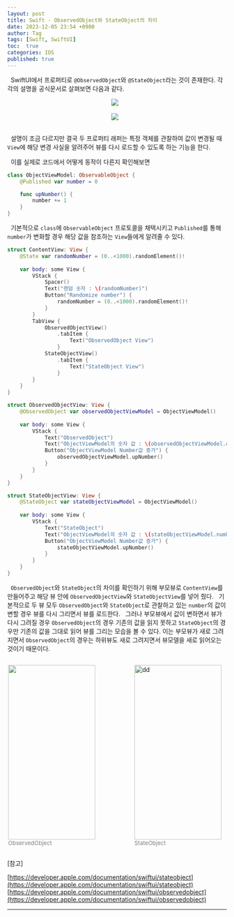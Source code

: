 ```yaml
---
layout: post
title: Swift - ObservedObject와 StateObject의 차이
date: 2023-12-05 23:54 +0900
author: Tag
tags: [Swift, SwiftUI]
toc:  true
categories: IOS
published: true
---
```

&nbsp; SwiftUI에서 프로퍼티로 `@ObservedObject`와 `@StateObject`라는 것이 존재한다. 각각의 설명을 공식문서로 살펴보면 다음과 같다.

<div style="display: flex; justify-content: center; align-items: center;">
  <img src="https://drive.google.com/uc?export=view&id=1-7G113E6E_x6FApwAkcnPB0HizNnhtE4" width="max" height="max" style="margin-right: 10px;">
</div>

<br>

<div style="display: flex; justify-content: center; align-items: center;">
  <img src="https://drive.google.com/uc?export=view&id=1-4mlFxJXLgwDuRTHp0IFe8_uKbxNSs3g" width="max" height="max" style="margin-right: 10px;">
</div>

<br>

&nbsp; 설명이 조금 다르지만 결국 두 프로퍼티 래퍼는 특정 객체를 관찰하여 값이 변경될 때 `View`에 해당 변경 사실을 알려주어 뷰를 다시 로드할 수 있도록 하는 기능을 한다.

&nbsp; 이를 실제로 코드에서 어떻게 동작이 다른지 확인해보면

```swift
class ObjectViewModel: ObservableObject {
    @Published var number = 0

    func upNumber() {
        number += 1
    }
}
```

&nbsp; 기본적으로 `class`에 `ObservableObject` 프로토콜을 채택시키고 `Published`를 통해 `number`가 변화할 경우 해당 값을 참조하는 `View`들에게 알려줄 수 있다.

```swift
struct ContentView: View {
    @State var randomNumber = (0..<1000).randomElement()!
    
    var body: some View {
        VStack {
            Spacer()
            Text("랜덤 숫자 : \(randomNumber)")
            Button("Randomize number") {
                randomNumber = (0..<1000).randomElement()!
            }
        }
        TabView {
            ObservedObjectView()
                .tabItem {
                    Text("ObservedObject View")
                }
            StateObjectView()
                .tabItem {
                    Text("StateObject View")
                }
        }
    }
}

struct ObservedObjectView: View {
    @ObservedObject var observedObjectViewModel = ObjectViewModel()
    
    var body: some View {
        VStack {
            Text("ObservedObject")
            Text("ObjectViewModel의 숫자 값 : \(observedObjectViewModel.number)")
            Button("ObjectViewModel Number값 증가") {
                observedObjectViewModel.upNumber()
            }
        }
    }
}

struct StateObjectView: View {
    @StateObject var stateObjectViewModel = ObjectViewModel()
    
    var body: some View {
        VStack {
            Text("StateObject")
            Text("ObjectViewModel의 숫자 값 : \(stateObjectViewModel.number)")
            Button("ObjectViewModel Number값 증가") {
                stateObjectViewModel.upNumber()
            }
        }
    }
}
```

&nbsp; `ObservedObject`와 `StateObject`의 차이를 확인하기 위해 부모뷰로 `ContentView`를 만들어주고 해당 뷰 안에 `ObservedObjectView`와 `StateObjectView`를 넣어 줬다.
&nbsp; 기본적으로 두 뷰 모두 `ObservedObject`와 `StateObject`로 관찰하고 있는 `number`의 값이 변할 경우 뷰를 다시 그리면서 뷰를 로드한다.
&nbsp; 그러나 부모뷰에서 값이 변하면서 뷰가 다시 그려질 경우 `ObservedObject`의 경우 기존의 값을 읽지 못하고 `StateObject`의 경우만 기존의 값을 그대로 읽어 뷰를 그리는 모습을 볼 수 있다. 이는 부모뷰가 새로 그려지면서 `ObservedObject`의 경우는 하위뷰도 새로 그려지면서 뷰모델을 새로 읽어오는 것이기 때문이다.

<div style="display: flex; justify-content: center; align-items: center;">
<figure>
<img src="https://drive.google.com/uc?export=view&id=1i-OcpcQXDVcSzpDutdnyxcOdCJzbzhvj" width="200" height="400" style="margin-right: 10px;">
<figcaption><font size="2em" color="gray"> ObservedObject </font></figcaption>
</figure>

<figure>
  <img src="https://drive.google.com/uc?export=view&id=1NsNrPBvRX1w2aKvGro6kCLSgH25kgQcU" alt="dd"width="200" height="400" style="margin-right: 10px;">
  <figcaption><font size="2em" color="gray"> StateObject </font></figcaption>
  </figure>
</div>

[참고]

[https://developer.apple.com/documentation/swiftui/stateobject](https://developer.apple.com/documentation/swiftui/stateobject)
[https://developer.apple.com/documentation/swiftui/observedobject](https://developer.apple.com/documentation/swiftui/observedobject)

-----
